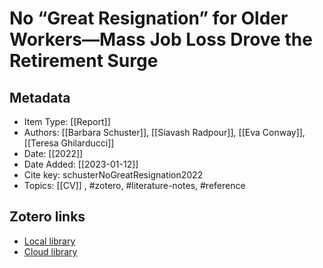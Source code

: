 # No “Great Resignation” for Older Workers—Mass Job Loss Drove the Retirement Surge

## Metadata

* Item Type: [[Report]]
* Authors: [[Barbara Schuster]], [[Siavash Radpour]], [[Eva Conway]], [[Teresa Ghilarducci]]
* Date: [[2022]]
* Date Added: [[2023-01-12]]
* Cite key: schusterNoGreatResignation2022
* Topics: [[CV]]
, #zotero, #literature-notes, #reference


##  Zotero links
* [Local library](zotero://select/items/1_R8ZMLMDJ)
* [Cloud library](http://zotero.org/users/10903504/items/R8ZMLMDJ)


